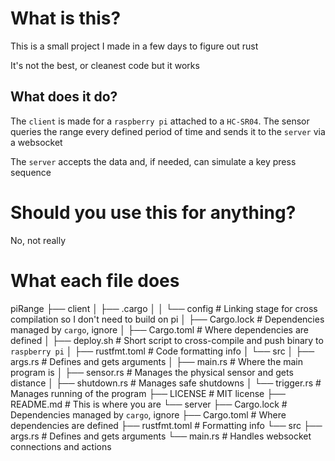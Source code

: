 # What is this?

This is a small project I made in a few days to figure out rust

It's not the best, or cleanest code but it works

## What does it do?

The `client` is made for a `raspberry pi` attached to a `HC-SR04`.
The sensor queries the range every defined period of time and sends it to the `server` via a websocket

The `server` accepts the data and, if needed, can simulate a key press sequence

# Should you use this for anything?

No, not really

# What each file does

piRange
├── client
│  ├── .cargo
│  │  └── config        # Linking stage for cross compilation so I don't need to build on pi
│  ├── Cargo.lock       # Dependencies managed by `cargo`, ignore
│  ├── Cargo.toml       # Where dependencies are defined
│  ├── deploy.sh        # Short script to cross-compile and push binary to `raspberry pi`
│  ├── rustfmt.toml     # Code formatting info
│  └── src
│     ├── args.rs       # Defines and gets arguments
│     ├── main.rs       # Where the main program is
│     ├── sensor.rs     # Manages the physical sensor and gets distance
│     ├── shutdown.rs   # Manages safe shutdowns
│     └── trigger.rs    # Manages running of the program
├── LICENSE             # MIT license
├── README.md           # This is where you are
└── server
   ├── Cargo.lock       # Dependencies managed by `cargo`, ignore
   ├── Cargo.toml       # Where dependencies are defined
   ├── rustfmt.toml     # Formatting info
   └── src
      ├── args.rs       # Defines and gets arguments
      └── main.rs       # Handles websocket connections and actions
